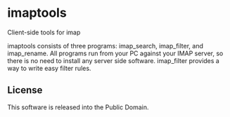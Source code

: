 # imaptools
Client-side tools for imap

imaptools consists of three programs: imap_search, imap_filter, and
imap_rename. All programs run from your PC against your IMAP server, so
there is no need to install any server side software. imap_filter provides
a way to write easy filter rules.

## License
This software is released into the Public Domain.
